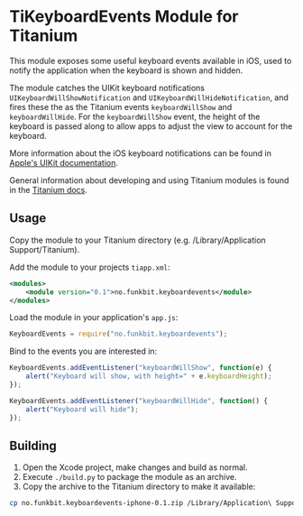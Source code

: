 TiKeyboardEvents Module for Titanium
=====================================

This module exposes some useful keyboard events available in iOS, used to notify the application when the keyboard is shown and hidden.

The module catches the UIKit keyboard notifications `UIKeyboardWillShowNotification` and `UIKeyboardWillHideNotification`, and fires these the as the Titanium events `keyboardWillShow` and `keyboardWillHide`. For the `keyboardWillShow` event, the height of the keyboard is passed along to allow apps to adjust the view to account for the keyboard.

More information about the iOS keyboard notifications can be found in [Apple's UIKit documentation][appledocs].

General information about developing and using Titanium modules is found in the [Titanium docs][timoduledocs].

Usage
-----

Copy the module to your Titanium directory (e.g. /Library/Application Support/Titanium).

Add the module to your projects `tiapp.xml`:

```xml
<modules>
    <module version="0.1">no.funkbit.keyboardevents</module>
</modules>
```

Load the module in your application's `app.js`:

```js
KeyboardEvents = require("no.funkbit.keyboardevents");
```

Bind to the events you are interested in:

```js
KeyboardEvents.addEventListener("keyboardWillShow", function(e) {
    alert("Keyboard will show, with height=" + e.keyboardHeight);
});

KeyboardEvents.addEventListener("keyboardWillHide", function() {
    alert("Keyboard will hide");
});
```

Building
--------

1. Open the Xcode project, make changes and build as normal.
2. Execute `./build.py` to package the module as an archive.
3. Copy the archive to the Titanium directory to make it available:

```sh
cp no.funkbit.keyboardevents-iphone-0.1.zip /Library/Application\ Support/Titanium/
```

[appledocs]: http://developer.apple.com/library/ios/#documentation/uikit/reference/UIWindow_Class/UIWindowClassReference/UIWindowClassReference.html
[timoduledocs]: http://wiki.appcelerator.org/display/guides/iOS+Module+Development+Guide
